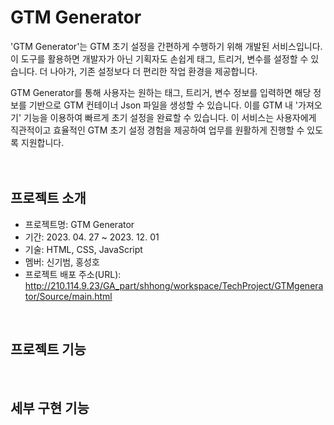 # GTM Generator

'GTM Generator'는 GTM 초기 설정을 간편하게 수행하기 위해 개발된 서비스입니다. 이 도구를 활용하면 개발자가 아닌 기획자도 손쉽게 태그, 트리거, 변수를 설정할 수 있습니다. 더 나아가, 기존 설정보다 더 편리한 작업 환경을 제공합니다.

GTM Generator를 통해 사용자는 원하는 태그, 트리거, 변수 정보를 입력하면 해당 정보를 기반으로 GTM 컨테이너 Json 파일을 생성할 수 있습니다. 이를 GTM 내 '가져오기' 기능을 이용하여 빠르게 초기 설정을 완료할 수 있습니다. 이 서비스는 사용자에게 직관적이고 효율적인 GTM 초기 설정 경험을 제공하여 업무를 원활하게 진행할 수 있도록 지원합니다.
<br>
<br>
<br>

## 프로젝트 소개
 - 프로젝트명: GTM Generator
 - 기간: 2023. 04. 27 ~ 2023. 12. 01
 - 기술: HTML, CSS, JavaScript
 - 멤버: 신기범, 홍성호
 - 프로젝트 배포 주소(URL): http://210.114.9.23/GA_part/shhong/workspace/TechProject/GTMgenerator/Source/main.html
<br>

## 프로젝트 기능
<br>

## 세부 구현 기능
